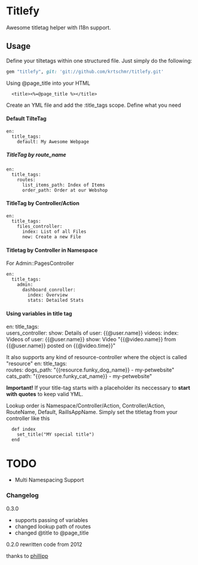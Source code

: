 # Titlefy

Awesome titletag helper with I18n support.

## Usage
Define your tiltetags within one structured file. Just simply do the following:

```ruby
gem "titlefy", git: 'git://github.com/krtschmr/titlefy.git'
```

Using @page_title into your HTML 
````
  <title><%=@page_title %></title>
````



Create an YML file and add the :title_tags scope. Define what you need


#### Default TilteTag
    en:
      title_tags:
        default: My Awesome Webpage

##### TitleTag by route_name
    en:
      title_tags:
        routes:
          list_items_path: Index of Items
          order_path: Order at our Webshop
    
#### TitleTag by Controller/Action      
    en:
      title_tags:
        files_controller:
          index: List of all Files
          new: Create a new File          

#### Titletag by Controller in Namespace        
For Admin::PagesController

    en:
      title_tags:
        admin: 
          dashboard_conroller:
            index: Overview
            stats: Detailed Stats
            
            

#### Using variables in title tag

en:
  title_tags:  
    users_controller:
      show: Details of user: {{@user.name}}
      videos:
        index: Videos of user: {{@user.name}}
        show: Video "{{@video.name}} from {{@user.name}} posted on {{@video.time}}"


It also supports any kind of resource-controller where the object is called "resource"
en:
  title_tags:  
    routes: 
      dogs_path: "{{resource.funky_dog_name}} - my-petwebsite"
      cats_path: "{{resource.funky_cat_name}} - my-petwebsite"

**Important!**
If your title-tag starts with a placeholder its neccessary to **start with quotes** to keep valid YML.


            
Lookup order is Namespace/Controller/Action, Controller/Action, RouteName, Default, RaillsAppName. 
Simply set the titletag from your controller like this
````
  def index
    set_title("MY special title")
  end
````


# TODO
- Multi Namespacing Support

### Changelog

0.3.0 
 - supports passing of variables
 - changed lookup path of routes
 - changed @title to @page_title

0.2.0 rewritten code from 2012


thanks to [phillipp](https://github.com/phillipp)

